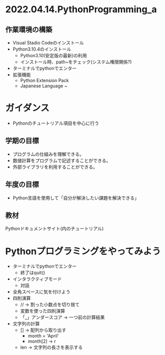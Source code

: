 # 2022.04.14.PythonProgramming_a
## 作業環境の構築
- Visual Stadio Codeのインストール
- Python3.10.4のインストール
  - Python3.10(安定版の最新)の利用
  - インストール時、path~をチェック(システム権限関係?)
- ターミナルでpythonでエンター
- 拡張機能
  - Python Extension Pack
  - Japanese Language ~

# ガイダンス
- Pythonのチュートリアル項目を中心に行う

## 学期の目標
- プログラムの仕組みを理解できる。
- 数値計算をプログラムで記述することができる。
- 外部ライブラリを利用することができる。

## 年度の目標
- Python言語を使用して「自分が解決したい課題を解決できる」

## 教材
Pythonドキュメントサイト(内のチュートリアル)

# Pythonプログラミングをやってみよう
- ターミナルでpythonでエンター
  - 終了はquit()
- インタラクティブモード
  - 対話
- 全角スペースに気を付けよう
- 四則演算
  - // -> 割った小数点を切り捨て
  - 変数を使った四則演算
  - 「_」アンダースコア -> 一つ前の計算結果
- 文字列の計算
  - [] -> 配列から取り出す
    - month = 'April'
    - month[2] -> r
  - len -> 文字列の長さを表示する
